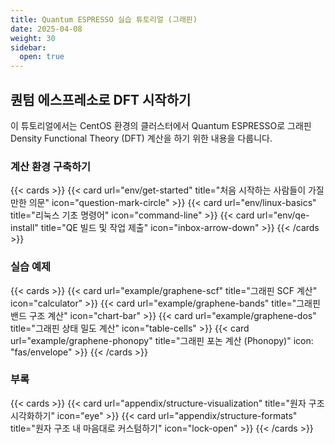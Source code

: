 ```yaml
---
title: Quantum ESPRESSO 실습 튜토리얼 (그래핀)
date: 2025-04-08
weight: 30
sidebar:
  open: true
---
```


## 퀀텀 에스프레소로 DFT 시작하기

이 튜토리얼에서는 CentOS 환경의 클러스터에서 Quantum ESPRESSO로 그래핀 Density Functional Theory (DFT) 계산을 하기 위한 내용을 다룹니다.


### 계산 환경 구축하기
{{< cards >}}
{{< card url="env/get-started" title="처음 시작하는 사람들이 가질만한 의문" icon="question-mark-circle" >}}
{{< card url="env/linux-basics" title="리눅스 기초 명령어" icon="command-line" >}}
{{< card url="env/qe-install" title="QE 빌드 및 작업 제출" icon="inbox-arrow-down" >}}
{{< /cards >}}


### 실습 예제
{{< cards >}}
{{< card url="example/graphene-scf" title="그래핀 SCF 계산" icon="calculator" >}}
{{< card url="example/graphene-bands" title="그래핀 밴드 구조 계산" icon="chart-bar" >}}
{{< card url="example/graphene-dos" title="그래핀 상태 밀도 계산" icon="table-cells" >}}
{{< card url="example/graphene-phonopy" title="그래핀 포논 계산 (Phonopy)" icon: "fas/envelope" >}}
{{< /cards >}}


### 부록
{{< cards >}}
{{< card url="appendix/structure-visualization" title="원자 구조 시각화하기" icon="eye" >}}
{{< card url="appendix/structure-formats" title="원자 구조 내 마음대로 커스텀하기" icon="lock-open" >}}
{{< /cards >}}
